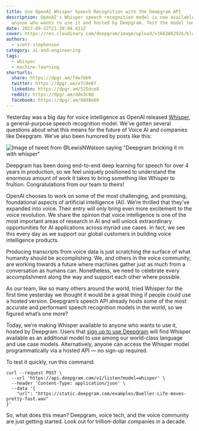 ```yaml
---
title: Use OpenAI Whisper Speech Recognition with the Deepgram API
description: OpenAI's Whisper speech recognition model is now available to
  anyone who wants to use it and hosted by Deepgram. Test the model today!
date: 2022-09-22T21:39:04.411Z
cover: https://res.cloudinary.com/deepgram/image/upload/v1663882926/blog/use-openai-whisper-speech-recognition-with-the-deepgram-api/open-ai-whisper-w-deepgram-code-blog_2x_kldwgp.jpg
authors:
  - scott-stephenson
category: ai-and-engineering
tags:
  - whisper
  - machine-learning
shorturls:
  share: https://dpgr.am/f4e76b9
  twitter: https://dpgr.am/e7c9e87
  linkedin: https://dpgr.am/525dce8
  reddit: https://dpgr.am/dde3c8d
  facebook: https://dpgr.am/8888e60
---
```


Yesterday was a big day for voice intelligence as OpenAI released [Whisper](https://github.com/openai/whisper), a general-purpose speech recognition model. We’ve gotten several questions about what this means for the future of Voice AI and companies like Deepgram. We’ve also been humored by posts like this:

![Image of tweet from @LewisNWatson saying "Deepgram bricking it rn with whisper"](https://res.cloudinary.com/deepgram/image/upload/v1663883725/blog/use-openai-whisper-speech-recognition-with-the-deepgram-api/1572720107775995904_gvzzzg.jpg)

Deepgram has been doing end-to-end deep learning for speech for over 4 years in production, so we feel uniquely positioned to understand the enormous amount of work it takes to bring something like Whisper to fruition. Congratulations from our team to theirs!

OpenAI chooses to work on some of the most challenging, and promising, foundational aspects of artificial intelligence (AI). We’re thrilled that they’ve expanded into voice. Their entry will only bring even more excitement to the voice revolution. We share the opinion that voice intelligence is one of the most important areas of research in AI and will unlock extraordinary opportunities for AI applications across myriad use cases. In fact, we see this every day as we support our global customers in building voice intelligence products.

Producing transcripts from voice data is just scratching the surface of what humanity should be accomplishing. We, and others in the voice community, are working towards a future where machines gather just as much from a conversation as humans can. Nonetheless, we need to celebrate every accomplishment along the way and support each other where possible.

As our team, like so many others around the world, tried Whisper for the first time yesterday we thought it would be a great thing if people could use a hosted version. Deepgram’s speech API already hosts some of the most accurate and performant speech recognition models in the world, so we figured what’s one more?

Today, we’re making Whisper available to anyone who wants to use it, hosted by Deepgram. Users that [sign up to use Deepgram](https://console.deepgram.com/signup?jump=demo\&f-whisper=true) will find Whisper available as an additional model to use among our world-class language and use case models. Alternatively, anyone can access the Whisper model programmatically via a hosted API — no sign-up required.

To test it quickly, run this command:

```shell
curl --request POST \
  --url 'https://api.deepgram.com/v1/listen?model=whisper' \
  --header 'Content-Type: application/json' \
  --data '{
	"url": "https://static.deepgram.com/examples/Bueller-Life-moves-pretty-fast.wav"
}'
```

So, what does this mean? Deepgram, voice tech, and the voice community are just getting started. Look out for trillion-dollar companies in a decade.


